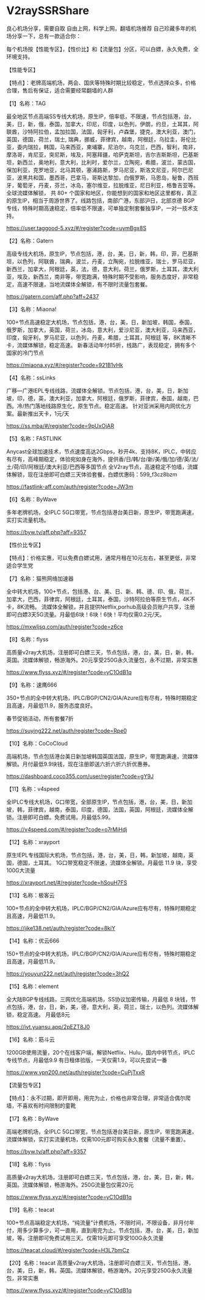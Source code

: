 # V2raySSRShare
良心机场分享，需要自取
自由上网，科学上网，翻墙机场推荐
自己珍藏多年的机场分享一下，总有一款适合你：

每个机场按【性能专区】，【性价比】和【流量包】分区，可以白嫖，永久免费，全环境支持。

【性能专区】

【特点】：老牌高端机场，两会、国庆等特殊时期比较稳定，节点选择众多，价格合理，售后有保证，适合需要经常翻墙的人群

【1】名称：TAG

最全地区节点高端SS专线大机场，原生IP，倍率低，不限速，节点包括港，台，美，日，新，俄，泰国，加拿大，印尼，印度，以色列，伊朗，约旦，土耳其，阿联酋，沙特阿拉伯，孟加拉国，法国，匈牙利，卢森堡，捷克，澳大利亚，澳门，英国，德国，荷兰，瑞士, 瑞典，挪威，菲律宾，越南，阿根廷，乌拉圭，哥伦比亚，委内瑞拉，韩国，马来西亚，柬埔寨，尼泊尔，乌克兰，巴西，智利，南非，摩洛哥，肯尼亚，突尼斯，埃及，阿塞拜疆，哈萨克斯坦，吉尔吉斯斯坦，巴基斯坦，新西兰，奥地利，意大利，比利时，爱尔兰，立陶宛，希腊，波兰，蒙古国，保加利亚，克罗地亚，北马其顿，塞浦路斯，罗马尼亚，斯洛文尼亚，阿尔巴尼亚，波黑共和国，墨西哥，巴拿马，哥斯达黎加，白俄罗斯，马恩岛，秘鲁，西班牙，葡萄牙，丹麦，芬兰，冰岛，塞尔维亚，拉脱维亚，尼日利亚，格鲁吉亚等。全球流媒体解锁， 共 80+ 个国家和地区，你能想到的国家和地区这里都有，真正的原生IP，相当于周游世界了。线路包括，南部广港，东部沪日，北部京德 BGP专线，特殊时期高速稳定，倍率低不限速，可单独定制套餐独享IP，一对一技术支持。

https://user.taggood-5.xyz/#/register?code=uymBgx8S


【2】名称：Gatern

高级专线大机场，原生IP，节点包括，港，台，美，日，新，韩，印，菲，巴基斯坦，以色列，阿联酋，瑞典，波兰，丹麦，立陶宛，拉脱维亚，瑞士，罗马尼亚，新西兰，加拿大，阿根廷，英，法，德，意大利，荷兰，俄罗斯，土耳其，澳大利亚，埃及，新西兰，南非等，带宽跑满，特殊时期不受影响，服务态度好，非常稳定，高速不限速，当地流媒体全解锁，有不限时流量包套餐。

https://gatern.com/aff.php?aff=2437

	
【3】名称：Miaona!

100+节点高速稳定大机场，节点包括，港，台，美，日，新加坡，韩国，泰国，俄罗斯，加拿大，英国，荷兰，冰岛，意大利，爱沙尼亚，澳大利亚，马来西亚，印度，匈牙利，罗马尼亚，以色列，丹麦，希腊，土耳其，阿根廷 等，8K清晰不卡，流媒体解锁，稳定高速。 新春活动年付85折，线路广，表现稳定，拥有多个国家的冷门节点

https://miaona.xyz/#/register?code=921B1vHk

【4】名称：ssLinks

广移—广港IEPL专线线路，流媒体全解锁。节点包括，港，台，美，日，新加坡，印，德，英，澳大利亚，加拿大，阿根廷，俄罗斯，菲律宾，泰国，越南，巴西。冷/热门落地线路原生化，原生节点。稳定高速。 针对亚洲采用内网优化方案。最新推出天卡，1元/天

https://ss.mba/#/register?code=9pUxOjAR

【5】名称：FASTLINK

Anycast全球加速技术，节点速度高达2Gbps，秒开4k、支持8K，IPLC，中转应有尽有，高峰期稳定，体验宛如身在海外，提供香/日/韩/台/新/美/俄/加/德/英/法/土/荷/印/阿根廷/澳大利亚/巴西等多国节点 全V2ray节点，高速稳定不怕墙，流媒体解锁，现在注册即可白嫖三天体验套餐，白嫖优惠码：599_f3cz8bzm

https://fastlink-aff.com/auth/register?code=JW3m

【6】名称：ByWave

多年老牌机场，全IPLC 5G口带宽，节点包括港台美日新，原生IP，带宽跑满速，实打实流量机场。

https://byw.tv/aff.php?aff=9357


【性价比专区】

【特点】：价格实惠，可以免费白嫖试用，通常月租在10元左右，甚至更低，非常适合学生党

【7】名称：猫熊网络加速器

全中转大机场，100+节点，包括港、台、美、日、新、韩、德、印、俄，荷兰，加拿大，巴西，菲律宾，阿根廷，土耳其，泰国，沙特阿拉伯等原生节点，4K不卡，8K流畅。 流媒体全解锁，并且提供Netflix,porhub高级会员账户共享，注册即可白嫖3天5G流量。月最低6块！6块！6快！平均仅需0.2元/天。

https://mxwljsq.com/auth/register?code=z6ce

【8】名称：flyss

高质量v2ray大机场，注册即可白嫖三天，节点包括，港，台，美，日，新，韩，英国。流媒体解锁，畅游海外。20元享受250G永久流量包，永不过期，非常实惠

https://www.flyss.xyz/#/register?code=yC1OdB1q

【9】名称：速鹰666

350+节点的全中转大机场，IPLC/BGP/CN2/GIA/Azure应有尽有，特殊时期稳定且高速，月最低11.9，服务态度良好。

春节促销活动，所有套餐7折

https://suying222.net/auth/register?code=Rpe0

【10】名称：CoCoCloud

高端机场，节点包括港台美日新加坡韩国英国法国，原生IP，带宽跑满速，流媒体解锁。月付最低9.9块钱，现在注册即送六折六折六折优惠券。

https://dashboard.coco355.com/user/register?code=gY9J

【11】名称：v4speed

全IPLC专线大机场，G口带宽，全部原生IP，节点包括，港，台，美，日，新加坡，韩，菲律宾，越南，泰国，印度，德国，法国，英国，阿根廷，流媒体全解锁。注册即可白嫖。免费试用。月最低5.99。

https://v4speed.com/#/register?code=o7rMiHdj


【12】名称：xrayport

原生IEPL专线国际大机场，节点包括，港，台，美，日，韩，新加坡，越南，英国，德国，土耳其。 1G口带宽稳定不限速，流媒体全解锁。月最低 11.9 块，享受100G大流量

https://xrayport.net/#/register?code=hSouH7FS


【13】名称：极客云

100+节点的全中转大机场，IPLC/BGP/CN2/GIA/Azure应有尽有，特殊时期稳定且高速，月最低11.9。

https://jike138.net/auth/register?code=8kiY

【14】名称：优云666

150+节点的全中转大机场，IPLC/BGP/CN2/GIA/Azure应有尽有，特殊时期稳定且高速，月最低11.9。

https://youyun222.net/auth/register?code=3hQ2

【15】名称：element

全大陆BGP专线线路，三网优化高端机场，SS协议加密传输，月最低 8 块钱，节点包括，港，台，日，新，美，德，意大利，英，荷兰，瑞士，以色列。流媒体解锁，稳定高速。
月最低8元

https://ivt.yuansu.app/2pEZT8J0

【16】名称：筋斗云

1200GB使用流量，20个在线客户端，解锁Netflix、Hulu，国内中转节点，IPLC专线节点，月最低9.9 有日租体验版，一天仅需1.9，可以先尝试一番

https://www.vpn200.net/auth/register?code=CuPjTxxR


【流量包专区】

【特点】：永不过期，即开即用，用完为止，价格也非常合理，非常适合偶尔爬墙，不喜欢有时间限制的童靴

【17】名称：ByWave

高端老牌机场，全IPLC 5G口带宽，节点包括港台美日新，原生IP，带宽跑满速，流媒体解锁，实打实流量机场，仅需100元即可购买永久套餐（流量不重置）。

https://byw.tv/aff.php?aff=9357

【18】名称：flyss

高质量v2ray大机场，注册即可白嫖三天，节点包括，港，台，美，日，新，韩，英国。流媒体解锁，畅游海外。250G流量包仅需20元

https://www.flyss.xyz/#/register?code=yC1OdB1q

【19】名称：teacat

100+节点高端稳定大机场，“纯流量”计费机场，不限时间，不限设备，非月付年付，用多少算多少，可一直用，直到用完为止。节点包括，港，台，美，日，新加坡，等。注册即可免费试用三天。仅需19元即可享受100G永久流量

https://teacat.cloud/#/register?code=H3L7bmCz


【20】名称：teacat
高质量v2ray大机场，注册即可白嫖三天，节点包括，港，台，美，日，新，韩，英国。流媒体解锁，畅游海外。20元享受250G永久流量包，非常实惠

https://www.flyss.xyz/#/register?code=yC1OdB1q

